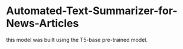 # Automated-Text-Summarizer-for-News-Articles
this model was built using the T5-base pre-trained model.
